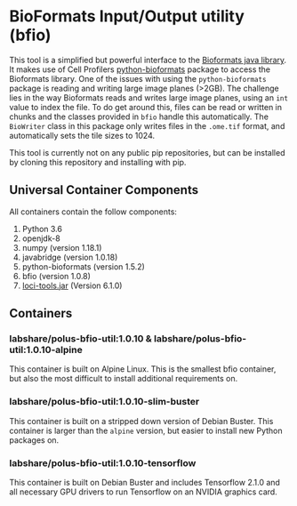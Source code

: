 # **B**io**F**ormats **I**nput/**O**utput utility (bfio)

This tool is a simplified but powerful interface to the [Bioformats java library](https://www.openmicroscopy.org/bio-formats/). It makes use of Cell Profilers [python-bioformats](https://github.com/CellProfiler/python-bioformats) package to access the Bioformats library. One of the issues with using the `python-bioformats` package is reading and writing large image planes (>2GB). The challenge lies in the way Bioformats reads and writes large image planes, using an `int` value to index the file. To do get around this, files can be read or written in chunks and the classes provided in `bfio` handle this automatically. The `BioWriter` class in this package only writes files in the `.ome.tif` format, and automatically sets the tile sizes to 1024.

This tool is currently not on any public pip repositories, but can be installed by cloning this repository and installing with pip.

## Universal Container Components

All containers contain the follow components:
1. Python 3.6
2. openjdk-8
3. numpy (version 1.18.1)
4. javabridge (version 1.0.18)
5. python-bioformats (version 1.5.2)
6. bfio (version 1.0.8)
7. [loci-tools.jar](https://downloads.openmicroscopy.org/bio-formats/6.1.0/artifacts/) (Version 6.1.0)

## Containers

### labshare/polus-bfio-util:1.0.10 & labshare/polus-bfio-util:1.0.10-alpine

This container is built on Alpine Linux. This is the smallest bfio container, but also the most difficult to install additional requirements on.

### labshare/polus-bfio-util:1.0.10-slim-buster

This container is built on a stripped down version of Debian Buster. This container is larger than the `alpine` version, but easier to install new Python packages on.

### labshare/polus-bfio-util:1.0.10-tensorflow

This container is built on Debian Buster and includes Tensorflow 2.1.0 and all necessary GPU drivers to run Tensorflow on an NVIDIA graphics card.